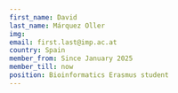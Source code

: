 ```yaml
---
first_name: David
last_name: Márquez Oller
img:
email: first.last@imp.ac.at
country: Spain
member_from: Since January 2025
member_till: now
position: Bioinformatics Erasmus student
---
```

